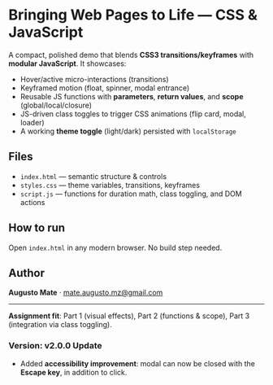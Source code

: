 # Bringing Web Pages to Life — CSS & JavaScript

A compact, polished demo that blends **CSS3 transitions/keyframes** with **modular JavaScript**. It showcases:
- Hover/active micro-interactions (transitions)
- Keyframed motion (float, spinner, modal entrance)
- Reusable JS functions with **parameters**, **return values**, and **scope** (global/local/closure)
- JS-driven class toggles to trigger CSS animations (flip card, modal, loader)
- A working **theme toggle** (light/dark) persisted with `localStorage`

## Files
- `index.html` — semantic structure & controls
- `styles.css` — theme variables, transitions, keyframes
- `script.js` — functions for duration math, class toggling, and DOM actions

## How to run
Open `index.html` in any modern browser. No build step needed.

## Author
**Augusto Mate** · <mate.augusto.mz@gmail.com>

---
**Assignment fit**: Part 1 (visual effects), Part 2 (functions & scope), Part 3 (integration via class toggling).

### Version: v2.0.0 Update
- Added **accessibility improvement**: modal can now be closed with the **Escape key**, in addition to click.

